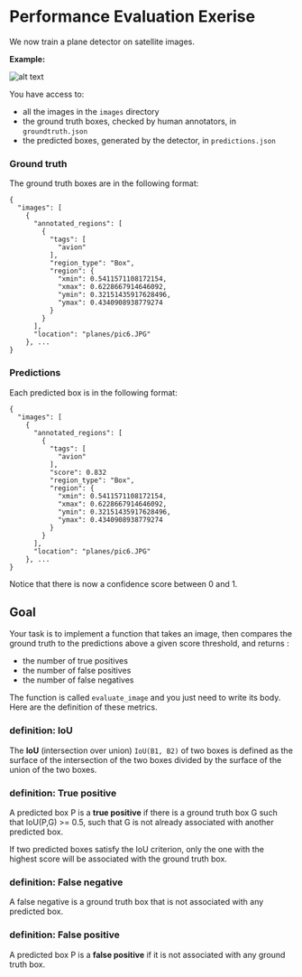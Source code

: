# Performance Evaluation Exerise

We now train a plane detector on satellite images.

**Example:**

![alt text](https://storage.googleapis.com/dp-missions/hiring-sa/plane.png "Single axle trees")

You have access to:
- all the images in the `images` directory
- the ground truth boxes, checked by human annotators, in `groundtruth.json`
- the predicted boxes, generated by the detector, in `predictions.json`

### Ground truth

The ground truth boxes are in the following format:
```
{
  "images": [
    {
      "annotated_regions": [
        {
          "tags": [
            "avion"
          ],
          "region_type": "Box",
          "region": {
            "xmin": 0.5411571108172154,
            "xmax": 0.6228667914646092,
            "ymin": 0.32151435917628496,
            "ymax": 0.4340908938779274
          }
        }
      ],
      "location": "planes/pic6.JPG"
    }, ...
}
```


### Predictions 

Each predicted box is in the following format:
```
{
  "images": [
    {
      "annotated_regions": [
        {
          "tags": [
            "avion"
          ],
          "score": 0.832
          "region_type": "Box",
          "region": {
            "xmin": 0.5411571108172154,
            "xmax": 0.6228667914646092,
            "ymin": 0.32151435917628496,
            "ymax": 0.4340908938779274
          }
        }
      ],
      "location": "planes/pic6.JPG"
    }, ...
}
```

Notice that there is now a confidence score between 0 and 1.

## Goal

Your task is to implement a function that takes an image, then compares the ground truth to the
predictions above a given score threshold, and returns :
- the number of true positives 
- the number of false positives
- the number of false negatives

The function is called `evaluate_image` and you just need to write its body. Here are the definition of these metrics.

### definition: IoU

The **IoU** (intersection over union) `IoU(B1, B2)` of two boxes is defined as the surface of the intersection of the two boxes divided by the surface of the union of the two boxes. 

### definition: True positive

A predicted box P is a **true positive** if there is a ground truth box G such that IoU(P,G) >= 0.5, such that G is not already associated with another predicted box. 

If two predicted boxes satisfy the IoU criterion, only the one with the highest score will be associated with the ground truth box.

### definition: False negative

A false negative is a ground truth box that is not associated with any predicted box.

### definition: False positive

A predicted box P is a **false positive** if it is not associated with any ground truth box.